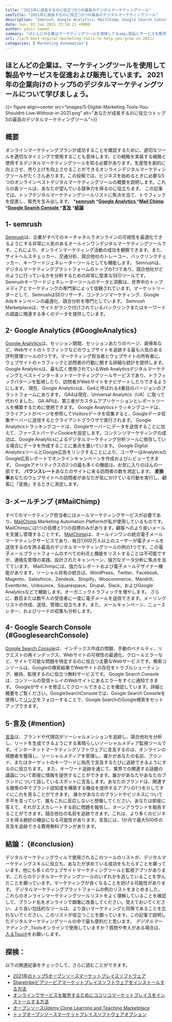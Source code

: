```yaml
---
title: "2021年に成長するのに役立つ5つの最高のデジタルマーケティングツール" 
seoTitle: "2021年に成長するのに役立つ5つの最高のデジタルマーケティングツール" 
description: "Semrush、Google Analytics、MailChimp、Google Search Console、および言及は、ビジネスを成長させるための最も手頃な価格で便利なデジタルマーケティングツールです。" 
date: Sun, 03 Jan 2021 23:50:11 +0000
author: yasir saeed
summary: "ほとんどの企業はマーケティングツールを使用して＆amp;製品とサービスを販売します。 2021年の企業向けのトップ5のデジタルマーケティングツールについて学びましょう。" 
url: /ja/5-best-digital-marketing-tools-to-help-you-grow-in-2021/
categories: ['Marketing Automation']
---
```


## ほとんどの企業は、マーケティングツールを使用して製品やサービスを促進および販売しています。 2021年の企業向けのトップ5のデジタルマーケティングツールについて学びましょう。

{{< figure align=center src="images/5-Digital-Marketing-Tools-You-Shouldnt-Live-Without-in-2021.png" alt="あなたが成長するのに役立つトップ5の最高のデジタルマーケティングツール">}}


## **概要**
オンラインマーケティングプランが成功することを確認するために、適切なツールを適切なタイミングで使用することも意味します。どの戦略を実装する戦略と使用するデジタルマーケティングツールを知る必要があります。生産性を劇的に向上させ、売り上げを向上させることができるオンラインデジタルマーケティングツールがたくさんあります。この投稿では、ビジネスを始めるときに必要な5つのオンラインベストデジタルマーケティングツールの概要を説明します。これらの各ツールは、あなたが望んでいる競争力を得るのに役立ちます。
この記事では、トップデジタルマーケティングツールリストに焦点を当て、トラフィックを促進し、販売を生み出します。
  ***[semrush][1]** 
  *[**Google Analytics** ][2]
  *[**Mail Chimp** ][3]
  *[**Google Search Console** ][4]
  ***[言及][5]** 
  ***[結論][6]** 

## **1- semrush** 
[Semrush][7]は、企業がすべてのキーチャネルでオンラインの可視性を最適化できるようにする非常に人気のあるオールインワンデジタルマーケティングツールです。これにより、オンラインマーケティング活動の成功を観察できます。また、サイトヘルスチェッカー、交通分析、競合他社のトレーコー、バックリンクチェッカー、キーワードジェネレーターツールとしても機能します。 Semrushは、デジタルマーケティングプラットフォームのトップの1つであり、競合他社がどのように行っているかを分析するための非常に堅実なSEOツールです。
Semrushキーワードジェネレーターツールのデータと洞察は、世界中のトップメディアとマーケティングの専門家によって信頼されています。マーケットリーダーとして、SemrushはSEOリサーチ、コンテンツマーケティング、Google Adsキャンペーンの最適化、競合分析を専門としています。 Semrush Marketplaceは、サイトがランク付けされているバックリンクまたはキーワードの調査に関連する多くのデータを提供しています。

## **2- Google Analytics**    {#GoogleAnalytics}
[Google Analytics][8]は、セッション期間、セッションあたりのページ、直帰率など、Webサイトのトラフィックなどのウェブサイトを追跡する最も人気のある評判管理ツールの1つです。マーケティング担当者とウェブサイトの所有者に、ウェブサイトのトラフィックと訪問者の行動に関する詳細な統計を提供します。 Google Analyticsは、最も広く使用されているWeb Analyticsデジタルマーケティングとベストインターネットマーケティングツールサービスであり、トラフィックパターンを監視したり、訪問者がWebサイトをナビゲートしたりできるようにします。
現在、Google Analyticsは、Ga4と呼ばれる4番目のバージョンのプラットフォームにあります。 GA4は現在、Universal Analytics（UA）に取って代わりました。 GA APIは、第三者がカスタムアプリケーションとレポートツールを構築するために使用できます。 Google Analyticsトラッキングコードは、クライアントがページを参照してVisitorsデータを収集すると、Googleデータ収集サーバーに送信するとクライアントブラウザで実行されます。 Google Analyticsトラッキングコードは、Googleサーバーにデータを送信することに加えて、ファーストパーティCookieを設定します。コンテンツマーケティングの成功は、Google Analyticsによるデジタルマーケティング分析ツールに依存している場合にデータを作成することに重点を置いています。
Google Digital AnalyticsツールとGoogle広告をリンクすることにより、ユーザーはAnalyticsのGoogle広告レポートでオンラインキャンペーンを作成およびレビューできます。 Googleアナリティクスの2つの最も多くの機能は、お気に入りのほんの一部です。
**バウンスレート**あなたのサイトに来る訪問者の数を測定します。
**変換率**あなたのウェブサイトへの訪問者があなたが気にかけている行動を実行し、顧客に「変換」するときに測定します。

##  **3-メールチンプ**    {#MailChimp}
すべてのマーケティング担当者にはメールマーケティングサービスが必要であり、[MailChimp][9] Marketing Automation Platformが私が使用しているものです。 MailChimpには1つの目標と1つの目標のみがあります。顧客へのより良いメールを支援し管理することです。
[MailChimp][9]は、オールインワンの統合電子メールマーケティングサービスであり、毎日1,000万人以上のユーザーが電子メールを送信するのを誇る最高のデジタルマーケティングツールの例の1つです。この電子メールプラットフォームのすべての利点と機能をリストすることは不可能ですが、連絡先管理の実践、設計されたキャンペーン、強力なデータ分析に焦点を当てています。
MailChimpには、強力なレポートおよび電子メールデザイナー機能があります。ソーシャル共有の統合は、WordPress、Twitter、Facebook、Magento、Salesforce、Zendesk、Shopify、Woocommerce、Mandrill、Eventbrite、Unbounce、Squarespace、Drupal、Slack、およびGoogle Analyticsなどで機能します。オーガニックトラフィックを増やします。
さらに、数百または数千人の受信者に一度に電子メールを送信できます。メーリングリストの作成、送信、管理に役立ちます。また、メールキャンペーン、ニュースレター、およびリードの収集も分析します。

## **4- Google Search Console**    {#GooglesearchConsole}
[Google Search Console][10]は、インデックス作成の問題、手動のペナルティ、リクエストの再インデックス、Webサイトの可視性の最適化、クロールエラーなど、サイトで可能な問題を特定するのに役立つ主要なWebサービスです。検索コンソールは、Googleの検索結果でWebサイトの存在をトラブルシューティング、維持、監視するのに役立つ無料サービスです。
Google Search Consoleは、コンソールの受信トレイのWebサイトにあるエラーをすぐに通知できます。 Googleがサイトを修正してクロールできることを確認しています。詳細と概要をご覧ください。GoogleSearchConsoleでは、Google Search Consoleを使用して[リンク][10]をフォローすることで、Google SearchのGoogle検索をセットアップできます。

##  **5-言及**    {#mention}
[言及][11]は、ブランドや代理店がソーシャルメンションを追跡し、競合他社を分析し、リードを生成できるようにする素晴らしいソーシャルメディア監視ツールです。インターネットマーケティングソフトウェアに言及するのは、オンラインの視聴者を獲得し、ソーシャルメディアを管理し、誰かがあなたの名前、ブランド、またはターゲットのキーワードに指先で言及するたびに追跡できるようにするのに役立ちます。
また、キーワード追跡を通じて、業界での関連する話題の議論について即座に情報を提供することができます。誰かがあなたやあなたのブランドについて話しているスポットに言及します。あなたのブランドは、関連する聴衆の中でブランド認知度を構築する機会を提供するアプリの1つを介してすぐにこれを見ることができます。
誰かがあなたのブランドやビジネスについて不平を言っていて、誰もこれに反応しないと想像してください。あなたは即座に答えて、それがエスカレートする前に問題を報告し、ターンアラウンドを報告することができます。競合他社の名前を追跡できます。これは、より多くのビジネスを得る絶好の機会になる可能性があります。言及には、1か月で最大500件の言及を追跡できる費用無料プランがあります。

## **結論**： {#conclusion}
デジタルマーケティングウィルで使用されるこのツールのリストが、デジタルマーケティングスキルに役立ち、あなたが求めている成功をもたらすことを願っています。他にも多くのウェブサイトマーケティングツールと監視アプリがあります。これらのデジタルマーケティングツールのいずれかを逃していることを学んだことを願っています。マーケティングが良くなることを妨げる可能性があります。
デジタルマーケティングプラットフォームの例のリストをまとめました。これらのオンラインマーケティングツールリストをよく理解していることを確認して、ブランド名をオンラインで顕著に改善してください。覚えておいてください、より良い包括的なツールは、より良いマーケティングと同等であることを忘れないでください。このリストが役立つことを願っています。この記事で説明したデジタルマーケティングツールの中で最も便利だと思います。
_デジタルマーケティング_ _Toolsオンラインで使用していますか？質問や考えがある場合は、[入る][12][Touch][13]をお願いします。

## 探検：
以下の関連記事をチェックして、さらに読むことができます。
  * [2021年のトップ5オープンソースマーケットプレイスソフトウェア][14]
  * [Sharetribeピアツーピアマーケットプレイスソフトウェアをインストールする方法][15]
  * [オンラインでサービスを販売するためにココリコマーケットプレイスをインストールする方法][16]
  * [オープンソースUdemy Clone Learning and Teaching Marketplace][17]
  * [トップオープンソースマーケットプレイスソフトウェアオプション][18]

  
[1]: #SEMRush
[2]: #GoogleAnalytics
[3]: #MailChimp
[4]: #GoogleSearchConsole
[5]: #Mention
[6]: #Conclusion
[7]: https://www.semrush.com/
[8]: https://analytics.google.com/
[9]: https://mailchimp.com/
[10]: https://search.google.com/search-console/about
[11]: https://mention.com/en/
[12]: mailto:yasir.saeed@aspose.com
[13]: https://forum.containerize.com
[14]: https://blog.containerize.com/marketplace/top-5-open-source-marketplace-software-in-2021/
[15]: https://products.containerize.com/marketplace/sharetribe/
[16]: https://products.containerize.com/marketplace/cocorico/
[17]: https://products.containerize.com/marketplace/edurge/
[18]: https://products.containerize.com/marketplace/
